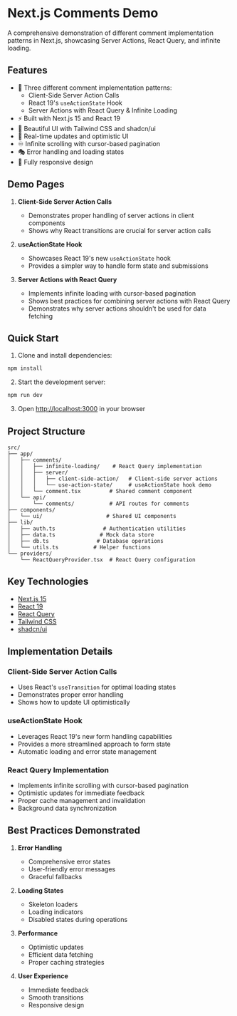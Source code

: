 # Next.js Comments Demo

A comprehensive demonstration of different comment implementation patterns in Next.js, showcasing Server Actions, React Query, and infinite loading.

## Features

- 🚀 Three different comment implementation patterns:
  - Client-Side Server Action Calls
  - React 19's `useActionState` Hook
  - Server Actions with React Query & Infinite Loading
- ⚡️ Built with Next.js 15 and React 19
- 🎨 Beautiful UI with Tailwind CSS and shadcn/ui
- 🔄 Real-time updates and optimistic UI
- ♾️ Infinite scrolling with cursor-based pagination
- 🎭 Error handling and loading states
- 📱 Fully responsive design

## Demo Pages

1. **Client-Side Server Action Calls**
   - Demonstrates proper handling of server actions in client components
   - Shows why React transitions are crucial for server action calls

2. **useActionState Hook**
   - Showcases React 19's new `useActionState` hook
   - Provides a simpler way to handle form state and submissions

3. **Server Actions with React Query**
   - Implements infinite loading with cursor-based pagination
   - Shows best practices for combining server actions with React Query
   - Demonstrates why server actions shouldn't be used for data fetching

## Quick Start

1. Clone and install dependencies:

```bash
npm install
```

2. Start the development server:

```bash
npm run dev
```

3. Open [http://localhost:3000](http://localhost:3000) in your browser

## Project Structure

```
src/
├── app/
│   ├── comments/
│   │   ├── infinite-loading/    # React Query implementation
│   │   ├── server/
│   │   │   ├── client-side-action/   # Client-side server actions
│   │   │   └── use-action-state/     # useActionState hook demo
│   │   └── comment.tsx         # Shared comment component
│   └── api/
│       └── comments/           # API routes for comments
├── components/
│   └── ui/                    # Shared UI components
├── lib/
│   ├── auth.ts               # Authentication utilities
│   ├── data.ts              # Mock data store
│   ├── db.ts               # Database operations
│   └── utils.ts           # Helper functions
└── providers/
    └── ReactQueryProvider.tsx  # React Query configuration
```

## Key Technologies

- [Next.js 15](https://nextjs.org)
- [React 19](https://react.dev)
- [React Query](https://tanstack.com/query)
- [Tailwind CSS](https://tailwindcss.com)
- [shadcn/ui](https://ui.shadcn.com)

## Implementation Details

### Client-Side Server Action Calls

- Uses React's `useTransition` for optimal loading states
- Demonstrates proper error handling
- Shows how to update UI optimistically

### useActionState Hook

- Leverages React 19's new form handling capabilities
- Provides a more streamlined approach to form state
- Automatic loading and error state management

### React Query Implementation

- Implements infinite scrolling with cursor-based pagination
- Optimistic updates for immediate feedback
- Proper cache management and invalidation
- Background data synchronization

## Best Practices Demonstrated

1. **Error Handling**
   - Comprehensive error states
   - User-friendly error messages
   - Graceful fallbacks

2. **Loading States**
   - Skeleton loaders
   - Loading indicators
   - Disabled states during operations

3. **Performance**
   - Optimistic updates
   - Efficient data fetching
   - Proper caching strategies

4. **User Experience**
   - Immediate feedback
   - Smooth transitions
   - Responsive design
